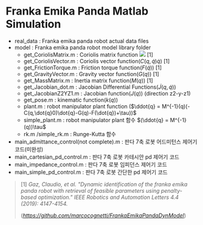 # Franka Emika Panda Matlab Simulation

- real_data : Franka emika panda robot actual data files
- model : Franka emika panda robot model library folder
  + get_CoriolisMatrix.m : Coriolis matrix function <img src="https://render.githubusercontent.com/render/math?math=\C(\q,\dot{\q})&mode=inline"> [1]
  + get_CoriolisVector.m : Coriolis vector function$(C(q,\dot{q})\dot{q})$ [1] 
  + get_FrictionTorque.m : Friction torque function$(F(\dot{q}))$ [1] 
  + get_GravityVector.m : Gravity vector function$(G(q))$ [1] 
  + get_MassMatrix.m : Inertia matrix function$(M(q))$ [1]
  + get_Jacobian_dot.m : Jacobian Differential Functions$(\dot{J}(q,\dot{q}))$ 
  + get_JacobianZ2YZ1.m :  Jacobian function$(J(q))$ (direction z2-y-z1)
  + get_pose.m :  kinematic function$(k(q))$
  + plant.m :  robot manipulator plant function ($\ddot{q} = M^{-1}(q)(-C(q,\dot{q}0)\dot{q}-G(q)-F(\dot{q})+\tau))$​​
  + simple_plant.m :  robot manipulator plant 함수 $(\ddot{q} = M^{-1}(q))\tau$ 
  + rk.m /simple_rk.m :  Runge-Kutta 함수
- main_admittance_control(not complete).m : 판다 7축 로봇 어드미턴스 제어기 코드(미완성)
- main_cartesian_pd_control.m      : 판다 7축 로봇 카테시안 pd 제어기 코드
- main_impedance_control.m         : 판다 7축 로봇 임피던스 제어기 코드
- main_simple_pd_control.m          : 판다 7축 로봇 간단한 pd 제어기 코드





> [1] *Gaz, Claudio, et al. "Dynamic identification of the* *franka* *emika* *panda robot with retrieval of feasible parameters using penalty-based optimization." IEEE Robotics and Automation Letters 4.4 (2019): 4147-4154.*
>
> (*https://github.com/marcocognetti/FrankaEmikaPandaDynModel*)

